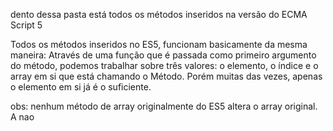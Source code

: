 dento dessa pasta está todos os métodos inseridos na versão do ECMA Script 5 

Todos os métodos inseridos no ES5, funcionam basicamente da mesma maneira: 
Através de uma função que é passada como primeiro argumento do método, podemos 
trabalhar sobre três valores: o elemento, o índice e o array em si que está chamando o Método. 
Porém muitas das vezes, apenas o elemento em si já é o suficiente. 

obs: nenhum método de array originalmente do ES5 altera o array original. A nao 